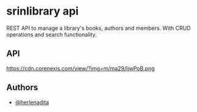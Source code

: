 
# srinlibrary api

REST API to manage a library's books, authors and members. With CRUD operations and search functionality.


## API

https://cdn.corenexis.com/view/?img=m/ma29/IjwPoB.png


## Authors

- [@herlenadita](https://github.com/herlenadita)

